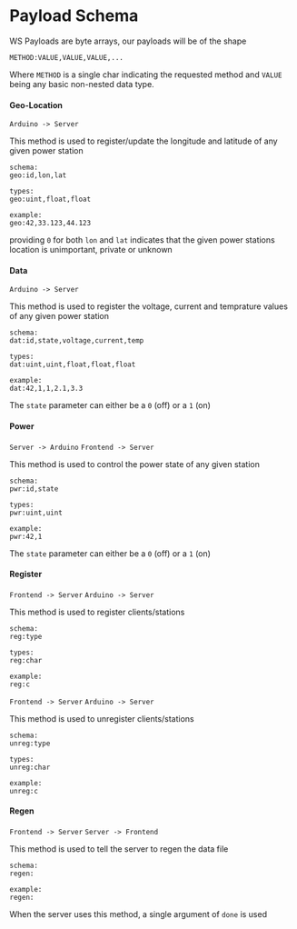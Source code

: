 # Payload Schema

WS Payloads are byte arrays, our payloads will be of the shape
```
METHOD:VALUE,VALUE,VALUE,...
```
Where `METHOD` is a single char indicating the requested method and `VALUE` being any basic non-nested data type.


#### Geo-Location
`Arduino -> Server`

This method is used to register/update the longitude and latitude of any given power station
```
schema:
geo:id,lon,lat

types:
geo:uint,float,float

example:
geo:42,33.123,44.123
```
providing `0` for both `lon` and `lat` indicates that the given power stations location is unimportant, private or unknown

#### Data
`Arduino -> Server`

This method is used to register the voltage, current and temprature values of any given power station
```
schema:
dat:id,state,voltage,current,temp

types:
dat:uint,uint,float,float,float

example:
dat:42,1,1,2.1,3.3
```
The `state` parameter can either be a `0` (off) or a `1` (on)

#### Power
`Server -> Arduino`
`Frontend -> Server`

This method is used to control the power state of any given station
```
schema:
pwr:id,state

types:
pwr:uint,uint

example:
pwr:42,1
```
The `state` parameter can either be a `0` (off) or a `1` (on)

#### Register
`Frontend -> Server`
`Arduino -> Server`

This method is used to register clients/stations
```
schema:
reg:type

types:
reg:char

example:
reg:c
```

`Frontend -> Server`
`Arduino -> Server`

This method is used to unregister clients/stations
```
schema:
unreg:type

types:
unreg:char

example:
unreg:c
```

#### Regen

`Frontend -> Server`
`Server -> Frontend`

This method is used to tell the server to regen the data file
```
schema:
regen:

example:
regen:
```
When the server uses this method, a single argument of `done` is used

